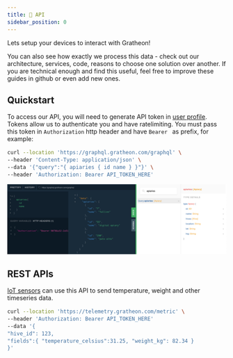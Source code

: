 ```yaml
---
title: 🔗 API
sidebar_position: 0
---
```

Lets setup your devices to interact with Gratheon!

You can also see how exactly we process this data - check out our architecture, services, code, reasons to choose one solution over another. If you are technical enough and find this useful, feel free to improve these guides in github or even add new ones.

## Quickstart
To access our API, you will need to generate API token in [user profile](https://app.gratheon.com/account). Tokens allow us to authenticate you and have ratelimiting. You must pass this token in `Authorization` http header and have `Bearer ` as prefix, for example:

```bash
curl --location 'https://graphql.gratheon.com/graphql' \
--header 'Content-Type: application/json' \
--data '{"query":"{ apiaries { id name } }"}' \
--header 'Authorization: Bearer API_TOKEN_HERE'
```

![](./img/Screenshot%202024-12-08%20at%2001.01.08.png)


## REST APIs

[IoT sensors](beehive-sensors/beehive-sensors.md) can use this API to send temperature, weight and other timeseries data.

```bash
curl --location 'https://telemetry.gratheon.com/metric' \
--header 'Authorization: Bearer API_TOKEN_HERE'
--data '{
"hive_id": 123,
"fields":{ "temperature_celsius":31.25, "weight_kg": 82.34 }
}'
```
